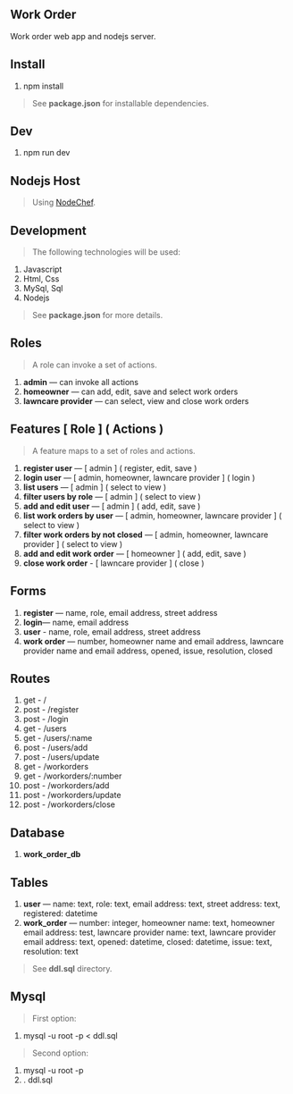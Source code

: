 Work Order
----------
Work order web app and nodejs server.

Install
-------
1. npm install
>See **package.json** for installable dependencies.

Dev
---
1. npm run dev

Nodejs Host
-----------
>Using [NodeChef](https://www.nodechef.com/nodejs-hosting).

Development
-----------
>The following technologies will be used:
1. Javascript
2. Html, Css
3. MySql, Sql
4. Nodejs
>See **package.json** for more details.

Roles
-----
>A role can invoke a set of actions.
1. **admin** — can invoke all actions
2. **homeowner** — can add, edit, save and select work orders
3. **lawncare provider** — can select, view and close work orders

Features [ Role ] ( Actions )
-----------------------------
>A feature maps to a set of roles and actions.
1. **register user** — [ admin ] ( register, edit, save )
2. **login user** — [ admin, homeowner, lawncare provider ] ( login )
3. **list users** — [ admin ] ( select to view )
4. **filter users by role** — [ admin ] ( select to view )
5. **add and edit user** — [ admin ] ( add, edit, save )
6. **list work orders by user** — [ admin, homeowner, lawncare provider ] ( select to view )
7. **filter work orders by not closed** — [ admin, homeowner, lawncare provider ] ( select to view )
8. **add and edit work order** — [ homeowner ] ( add, edit, save )
9. **close work order** - [ lawncare provider ] ( close )

Forms
-----
1. **register** — name, role, email address, street address
2. **login**— name, email address
3. **user** - name, role, email address, street address
4. **work order** — number, homeowner name and email address, lawncare provider name and email address, opened, issue, resolution, closed

Routes
------
1. get  - /
2. post - /register
3. post - /login
4. get  - /users
5. get  - /users/:name
6. post - /users/add
7. post - /users/update
8. get  - /workorders
9. get  - /workorders/:number
10. post - /workorders/add
11. post - /workorders/update
12. post - /workorders/close

Database
--------
1. **work_order_db**

Tables
------
1. **user** — name: text, role: text, email address: text, street address: text, registered: datetime
2. **work_order** — number: integer, homeowner name: text, homeowner email address: test, lawncare provider name: text, lawncare provider email address: text, opened: datetime, closed: datetime, issue: text, resolution: text
>See **ddl.sql** directory.

Mysql
-----
>First option:
1. mysql -u root -p < ddl.sql
>Second option:
1. mysql -u root -p
2. \. ddl.sql